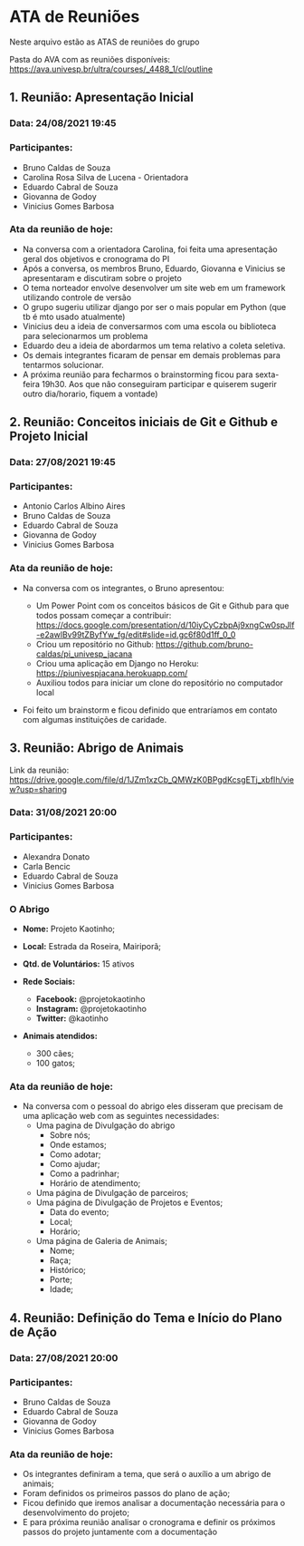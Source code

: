 # **ATA de Reuniões**

Neste arquivo estão as ATAS de reuniões do grupo

Pasta do AVA com as reuniões disponíveis: https://ava.univesp.br/ultra/courses/_4488_1/cl/outline

## 1. Reunião: Apresentação Inicial

### Data: 24/08/2021 19:45

### Participantes:

- Bruno Caldas de Souza
- Carolina Rosa Silva de Lucena - Orientadora
- Eduardo Cabral de Souza
- Giovanna de Godoy
- Vinicius Gomes Barbosa

### Ata da reunião de hoje:

- Na conversa com a orientadora Carolina, foi feita uma apresentação geral dos objetivos e cronograma do PI
- Após a conversa, os membros Bruno, Eduardo, Giovanna e Vinicius se apresentaram e discutiram sobre o projeto
- O tema norteador envolve desenvolver um site web em um framework utilizando controle de versão
- O grupo sugeriu utilizar django por ser o mais popular em Python (que tb é mto usado atualmente)
- Vinicius deu a ideia de conversarmos com uma escola ou biblioteca para selecionarmos um problema
- Eduardo deu a ideia de abordarmos um tema relativo a coleta seletiva.
- Os demais integrantes ficaram de pensar em demais problemas para tentarmos solucionar.
- A próxima reunião para fecharmos o brainstorming ficou para sexta-feira 19h30. Aos que não conseguiram participar e quiserem sugerir outro dia/horario, fiquem a vontade)

## 2. Reunião: Conceitos iniciais de Git e Github e Projeto Inicial

### Data: 27/08/2021 19:45

### Participantes:

- Antonio Carlos Albino Aires
- Bruno Caldas de Souza
- Eduardo Cabral de Souza
- Giovanna de Godoy
- Vinicius Gomes Barbosa

### Ata da reunião de hoje:

- Na conversa com os integrantes, o Bruno apresentou:

  - Um Power Point com os conceitos básicos de Git e Github para que todos possam começar a contribuir: https://docs.google.com/presentation/d/10iyCyCzbpAj9xngCw0spJlf-e2awlBv99tZByfYw_fg/edit#slide=id.gc6f80d1ff_0_0
  - Criou um repositório no Github: https://github.com/bruno-caldas/pi_univesp_jacana
  - Criou uma aplicação em Django no Heroku: https://piunivespjacana.herokuapp.com/
  - Auxiliou todos para iniciar um clone do repositório no computador local

- Foi feito um brainstorm e ficou definido que entraríamos em contato com algumas instituições de caridade.

  

## 3. Reunião: Abrigo de Animais

Link da reunião: https://drive.google.com/file/d/1JZm1xzCb_QMWzK0BPgdKcsgETj_xbfIh/view?usp=sharing

### Data: 31/08/2021 20:00

### Participantes:

- Alexandra Donato
- Carla Bencic
- Eduardo Cabral de Souza
- Vinicius Gomes Barbosa

### O Abrigo

- **Nome:** Projeto Kaotinho;

- **Local:** Estrada da Roseira, Mairiporã;
- **Qtd. de Voluntários:** 15 ativos

- **Rede Sociais:**
  - **Facebook:** @projetokaotinho
  - **Instagram:** @projetokaotinho
  - **Twitter:** @kaotinho
- **Animais atendidos:**
  - 300 cães;
  - 100 gatos;

### Ata da reunião de hoje:

- Na conversa com o pessoal do abrigo eles disseram que precisam de uma aplicação web com as seguintes necessidades:
  - Uma pagina de Divulgação do abrigo
    - Sobre nós;
    - Onde estamos;
    - Como adotar;
    - Como ajudar;
    - Como a padrinhar;
    - Horário de atendimento;
  - Uma página de Divulgação de parceiros;
  - Uma página de Divulgação de Projetos e Eventos;
    - Data do evento;
    - Local;
    - Horário;
  - Uma página de Galeria de Animais;
    - Nome;
    - Raça;
    - Histórico;
    - Porte;
    - Idade;

## 4. Reunião: Definição do Tema e Início do Plano de Ação

### Data: 27/08/2021 20:00

### Participantes:

- Bruno Caldas de Souza
- Eduardo Cabral de Souza
- Giovanna de Godoy
- Vinicius Gomes Barbosa

### Ata da reunião de hoje:

- Os integrantes definiram a tema, que será o auxílio a um abrigo de animais;
- Foram definidos os primeiros passos do plano de ação;
- Ficou definido que iremos analisar a documentação necessária para o desenvolvimento do projeto;
- E para próxima reunião analisar o cronograma e definir os próximos passos do projeto juntamente com a documentação
